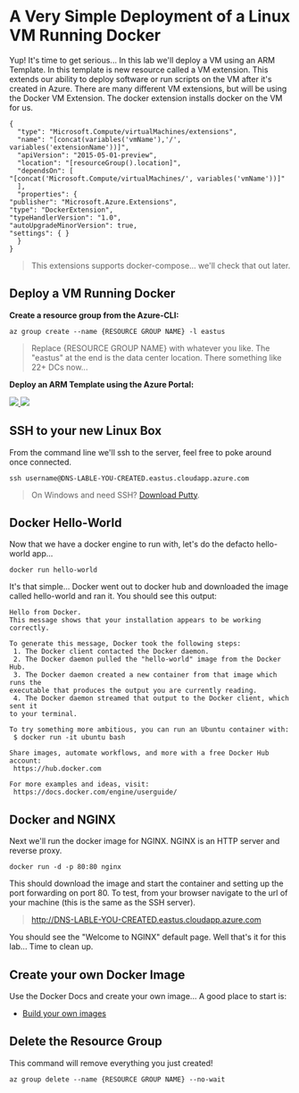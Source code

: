 # A Very Simple Deployment of a Linux VM Running Docker #
Yup! It's time to get serious... In this lab we'll deploy a VM using an ARM Template. In this template is new resource called a VM extension. This extends our ability to deploy software or run scripts on the VM after it's created in Azure. There are many different VM extensions, but will be using the Docker VM Extension. The docker extension installs docker on the VM for us.

    {
      "type": "Microsoft.Compute/virtualMachines/extensions",
      "name": "[concat(variables('vmName'),'/', variables('extensionName'))]",
      "apiVersion": "2015-05-01-preview",
      "location": "[resourceGroup().location]",
      "dependsOn": [
    "[concat('Microsoft.Compute/virtualMachines/', variables('vmName'))]"
      ],
      "properties": {
    "publisher": "Microsoft.Azure.Extensions",
    "type": "DockerExtension",
    "typeHandlerVersion": "1.0",
    "autoUpgradeMinorVersion": true,
    "settings": { }
      }
    }

> This extensions supports docker-compose... we'll check that out later.

## Deploy a VM Running Docker
**Create a resource group from the Azure-CLI:**

    az group create --name {RESOURCE GROUP NAME} -l eastus

> Replace {RESOURCE GROUP NAME} with whatever you like. The "eastus" at the end is the data center location. There something like 22+ DCs now...

**Deploy an ARM Template using the Azure Portal:**

<a href="https://portal.azure.com/#create/Microsoft.Template/uri/https%3A%2F%2Fraw.githubusercontent.com%2Fazure%2Fazure-quickstart-templates%2Fmaster%2Fdocker-simple-on-ubuntu%2Fazuredeploy.json" target="_blank">
    <img src="http://azuredeploy.net/deploybutton.png"/>
</a>
<a href="http://armviz.io/#/?load=https%3A%2F%2Fraw.githubusercontent.com%2Fazure%2Fazure-quickstart-templates%2Fmaster%2Fdocker-simple-on-ubuntu%2Fazuredeploy.json" target="_blank">
    <img src="http://armviz.io/visualizebutton.png"/>
</a>



## SSH to your new Linux Box ##
From the command line we'll ssh to the server, feel free to poke around once connected.

    ssh username@DNS-LABLE-YOU-CREATED.eastus.cloudapp.azure.com

> On Windows and need SSH? [Download Putty](http://www.chiark.greenend.org.uk/~sgtatham/putty/download.html).

## Docker Hello-World ##
Now that we have a docker engine to run with, let's do the defacto hello-world app...

    docker run hello-world

It's that simple... Docker went out to docker hub and downloaded the image called hello-world and ran it. You should see this output:

    Hello from Docker.
    This message shows that your installation appears to be working correctly.
    
    To generate this message, Docker took the following steps:
     1. The Docker client contacted the Docker daemon.
     2. The Docker daemon pulled the "hello-world" image from the Docker Hub.
     3. The Docker daemon created a new container from that image which runs the
    executable that produces the output you are currently reading.
     4. The Docker daemon streamed that output to the Docker client, which sent it
    to your terminal.
    
    To try something more ambitious, you can run an Ubuntu container with:
     $ docker run -it ubuntu bash
    
    Share images, automate workflows, and more with a free Docker Hub account:
     https://hub.docker.com
    
    For more examples and ideas, visit:
     https://docs.docker.com/engine/userguide/

## Docker and NGINX
Next we'll run the docker image for NGINX. NGINX is an HTTP server and reverse proxy.

    docker run -d -p 80:80 nginx

This should download the image and start the container and setting up the port forwarding on port 80. To test, from your browser navigate to the url of your machine (this is the same as the SSH server).

> http://DNS-LABLE-YOU-CREATED.eastus.cloudapp.azure.com

You should see the "Welcome to NGINX" default page. Well that's it for this lab... Time to clean up.

## Create your own Docker Image ##
Use the Docker Docs and create your own image... A good place to start is:

* [Build your own images](https://docs.docker.com/engine/userguide/containers/dockerimages/)

## Delete the Resource Group ##
This command will remove everything you just created!

    az group delete --name {RESOURCE GROUP NAME} --no-wait
